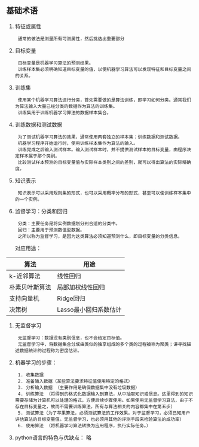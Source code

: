 ## 基础术语
1. 特征或属性 

        通常的做法是测量所有可测属性，然后挑选出重要部分

1. 目标变量 

        目标变量是机器学习算法的预测结果。
        训练样本集必须明确知道目标变量的值，以便机器学习算法可以发现特征和目标变量之间的关系。
1. 训练集

        使用某个机器学习算法进行分类，首先需要做的是算法训练，即学习如何分类。通常我们为算法输入大量已经分类的数据作为算法的训练集。
        训练集用于训练机器学习算法的数据样本集合。            

1. 训练数据和测试数据

        为了测试机器学习算法的效果，通常使用两套独立的样本集：训练数据和测试数据。
        机器学习程序开始运行时，使用训练样本集作为算法的输入。
        训练完成之后输入测试样本。输入测试样本时，并不提供测试样本的目标变量，由程序决定样本属于那个类别。
        比较测试样本预测的目标变量值与实际样本类别之间的差别，就可以得出算法的实际精确度。
1. 知识表示

        知识表示可以采用规则集的形式，也可以采用概率分布的形式，甚至可以使训练样本集中的一个实例。
1. 监督学习：分类和回归

        分类：主要任务是将实例数据划分到合适的分类中。
        回归：主要用于预测数值型数据。
        之所以称为监督学习，是因为这类算法必须知道预测什么，即目标变量的分类信息。
    对应用途：

算法|用途
-|-
k-近邻算法|线性回归|
朴素贝叶斯算法|局部加权线性回归|
支持向量机|Ridge回归|
决策树|Lasso最小回归系数估计|

1. 无监督学习

        无监督学习：数据没有类别信息，也不会给定目标值。
        无监督学习中，将数据集合分成由类似的独享组成的多个类的过程被称为聚类；讲寻找描述数据统计的过程称为密度估计。
1. 机器学习的步骤：

        1. 收集数据
        2. 准备输入数据（某些算法要求特征值使用特定的格式）
        3. 分析输入数据 （主要作用是确保数据集中没有垃圾数据）
        4. 训练算法 （将得到的格式化数据输入到算法，从中抽取知识或信息。这里得到的知识需要存储为计算机可以处理的格式，方便后续步骤使用。如果使用无监督学习算法，由于不存在目标变量之，故而不需要训练算法，所有与算法相关的内容都集中在第五步）
        5. 测试算法（为了苹果算法，必须测试算法的工作效果。对于监督学习，必须已知用户评估算法的目标变量值。无监督学习，也必须用其他的评测手段来检验算法的成功率）
        6. 使用算法 （将机器学习算法转换为应用程序，执行实际任务。）
1. python语言的特色与优缺点： 略

